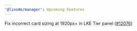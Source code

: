 ```yaml
---
'@linode/manager': Upcoming Features
---
```


Fix incorrect card sizing at 1920px+ in LKE Tier panel ([#12076](https://github.com/linode/manager/pull/12076))
